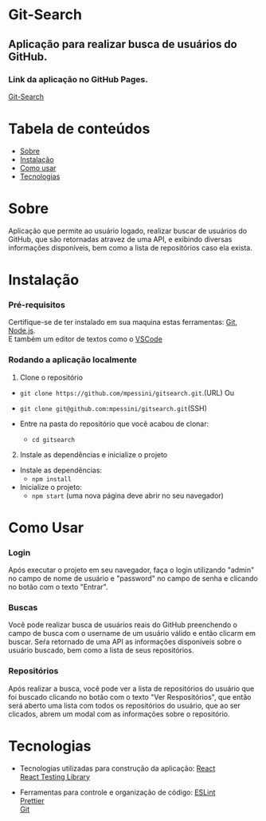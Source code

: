 # Git-Search

## Aplicação para realizar busca de usuários do GitHub.

### Link da aplicação no GitHub Pages.
[Git-Search](https://mpessini.github.io/gitsearch/)

Tabela de conteúdos
=================
  * [Sobre](#Sobre)
  * [Instalação](#instalacao)
  * [Como usar](#como-usar)
  * [Tecnologias](#tecnologias)

Sobre
=====
Aplicação que permite ao usuário logado, realizar buscar de usuários
do GitHub, que são retornadas atravez de uma API, e exibindo diversas
informações disponíveis, bem como a lista de repositórios caso ela exista.


Instalação
==========
### Pré-requisitos
Certifique-se de ter instalado em sua maquina estas ferramentas:
[Git](https://git-scm.com), [Node.js](https://nodejs.org/en/).  
E também um editor de textos como o [VSCode](https://code.visualstudio.com/)

### Rodando a aplicação localmente
1. Clone o repositório
  * `git clone https://github.com/mpessini/gitsearch.git`.(URL)
    Ou
  * `git clone git@github.com:mpessini/gitsearch.git`(SSH)

  * Entre na pasta do repositório que você acabou de clonar:
    * `cd gitsearch`

2. Instale as dependências e inicialize o projeto
  * Instale as dependências:
    * `npm install`
  * Inicialize o projeto:
    * `npm start` (uma nova página deve abrir no seu navegador)

Como Usar
=========
### Login
Após executar o projeto em seu navegador, faça o login utilizando
"admin" no campo de nome de usuário e "password" no campo de senha e
clicando no botão com o texto "Entrar".

### Buscas
Você pode realizar busca de usuários reais do GitHub preenchendo o
campo de busca com o username de um usuário válido e então clicarm em buscar.
Seŕa retornado de uma API as informações disponíveis sobre o usuário buscado,
bem como a lista de seus repositórios.

### Repositórios
Após realizar a busca, você pode ver a lista de repositórios do usuário que
foi buscado clicando no botão com o texto "Ver Respositórios", que então será aberto
uma lista com todos os repositórios do usuário, que ao ser clicados, abrem um modal
com as informações sobre o repositório.

Tecnologias
===========
* Tecnologias utilizadas para construção da aplicação:
[React](https://pt-br.reactjs.org/)  
[React Testing Library](https://testing-library.com/)  

* Ferramentas para controle e organização de código:
[ESLint](https://eslint.org/)  
[Prettier](https://prettier.io/)  
[Git](https://git-scm.com)
